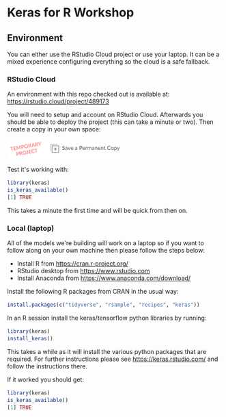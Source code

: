 # Keras for R Workshop

## Environment

You can either use the RStudio Cloud project or use your laptop. It can be a mixed experience configuring everything so the cloud is a safe fallback.

### RStudio Cloud

An environment with this repo checked out is available at: https://rstudio.cloud/project/489173

You will need to setup and account on RStudio Cloud. Afterwards you should be able to deploy the project (this can take a minute or two). Then create a copy in your own space:

![save permanent copy](material/save-perm.png)

Test it's working with:

```r
library(keras)
is_keras_available()
[1] TRUE
```

This takes a minute the first time and will be quick from then on.

### Local (laptop)

All of the models we're building will work on a laptop so if you want to follow along on your own machine then please follow the steps below:

* Install R from https://cran.r-project.org/
* RStudio desktop from https://www.rstudio.com
* Install Anaconda from https://www.anaconda.com/download/

Install the following R packages from CRAN in the usual way: 

```r
install.packages(c("tidyverse", "rsample", "recipes", "keras"))
```

In an R session install the keras/tensorflow python libraries by running:

```r
library(keras)
install_keras()
```

This takes a while as it will install the various python packages that are required. For further instructions please see https://keras.rstudio.com/ and follow the instructions there.

If it worked you should get:

```r
library(keras)
is_keras_available()
[1] TRUE
```
